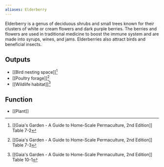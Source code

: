 ```yaml
---
aliases: Elderberry
---
```

Elderberry is a genus of deciduous shrubs and small trees known for their clusters of white or cream flowers and dark purple berries. The berries and flowers are used in traditional medicine to boost the immune system and are made into syrups, wines, and jams. Elderberries also attract birds and beneficial insects.
## Outputs
- [[Bird nesting space]][^1]
- [[Poultry forage]][^2]
- [[Wildlife habitat]][^3]
## Function
- [[Plant]]

[^1]: [[Gaia's Garden - A Guide to Home-Scale Permaculture, 2nd Edition]] Table 7-2
[^2]: [[Gaia's Garden - A Guide to Home-Scale Permaculture, 2nd Edition]] Table 7-3
[^3]: [[Gaia's Garden - A Guide to Home-Scale Permaculture, 2nd Edition]] Table 10-1